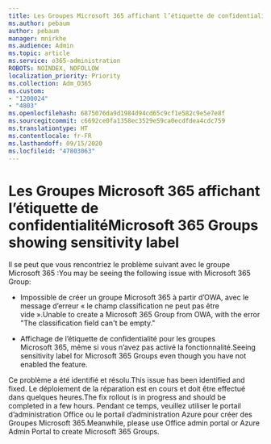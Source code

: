 ```yaml
---
title: Les Groupes Microsoft 365 affichant l’étiquette de confidentialité
ms.author: pebaum
author: pebaum
manager: mnirkhe
ms.audience: Admin
ms.topic: article
ms.service: o365-administration
ROBOTS: NOINDEX, NOFOLLOW
localization_priority: Priority
ms.collection: Adm_O365
ms.custom:
- "1200024"
- "4803"
ms.openlocfilehash: 6875076da9d1984d94cd65c9cf1e582c9e5e7e8f
ms.sourcegitcommit: c6692ce0fa1358ec3529e59ca0ecdfdea4cdc759
ms.translationtype: HT
ms.contentlocale: fr-FR
ms.lasthandoff: 09/15/2020
ms.locfileid: "47803063"
---
```

# <a name="microsoft-365-groups-showing-sensitivity-label"></a><span data-ttu-id="6d81b-102">Les Groupes Microsoft 365 affichant l’étiquette de confidentialité</span><span class="sxs-lookup"><span data-stu-id="6d81b-102">Microsoft 365 Groups showing sensitivity label</span></span>

<span data-ttu-id="6d81b-103">Il se peut que vous rencontriez le problème suivant avec le groupe Microsoft 365 :</span><span class="sxs-lookup"><span data-stu-id="6d81b-103">You may be seeing the following issue with Microsoft 365 Group:</span></span>

- <span data-ttu-id="6d81b-104">Impossible de créer un groupe Microsoft 365 à partir d’OWA, avec le message d’erreur « le champ classification ne peut pas être vide ».</span><span class="sxs-lookup"><span data-stu-id="6d81b-104">Unable to create a Microsoft 365 Group from OWA, with the error "The classification field can't be empty."</span></span>

- <span data-ttu-id="6d81b-105">Affichage de l’étiquette de confidentialité pour les groupes Microsoft 365, même si vous n’avez pas activé la fonctionnalité.</span><span class="sxs-lookup"><span data-stu-id="6d81b-105">Seeing sensitivity label for Microsoft 365 Groups even though you have not enabled the feature.</span></span>

<span data-ttu-id="6d81b-106">Ce problème a été identifié et résolu.</span><span class="sxs-lookup"><span data-stu-id="6d81b-106">This issue has been identified and fixed.</span></span> <span data-ttu-id="6d81b-107">Le déploiement de la réparation est en cours et doit être effectué dans quelques heures.</span><span class="sxs-lookup"><span data-stu-id="6d81b-107">The fix rollout is in progress and should be completed in a few hours.</span></span> <span data-ttu-id="6d81b-108">Pendant ce temps, veuillez utiliser le portail d’administration Office ou le portail d’administration Azure pour créer des Groupes Microsoft 365.</span><span class="sxs-lookup"><span data-stu-id="6d81b-108">Meanwhile, please use Office admin portal or Azure Admin Portal to create Microsoft 365 Groups.</span></span>  
